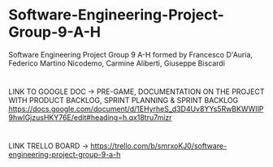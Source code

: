 # Software-Engineering-Project-Group-9-A-H
Software Engineering Project Group 9 A-H formed by Francesco D'Auria, Federico Martino Nicodemo, Carmine Aliberti, Giuseppe Biscardi
#

LINK TO GOOGLE DOC -> PRE-GAME, DOCUMENTATION ON THE PROJECT WITH PRODUCT BACKLOG, SPRINT PLANNING & SPRINT BACKLOG
https://docs.google.com/document/d/1EHyrheS_d3D4Uv8YYs5RwBKWWIlP9hwIGjzusHKY76E/edit#heading=h.qx18tru7mizr

#
LINK TRELLO BOARD ->
https://trello.com/b/smrxoKJ0/software-engineering-project-group-9-a-h

